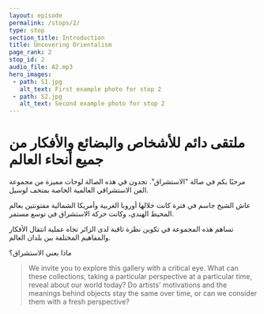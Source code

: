 ```yaml
---
layout: episode
permalink: /stops/2/
type: stop
section_title: Introduction
title: Uncovering Orientalism
page_rank: 2
stop_id: 2
audio_file: A2.mp3
hero_images:
 - path: S1.jpg
   alt_text: First example photo for stop 2
 - path: S2.jpg
   alt_text: Second example photo for stop 2
---
```


# ملتقى دائم للأشخاص والبضائع والأفكار من جميع أنحاء العالم

مرحبًا بكم في صالة "الاستشراق". تجدون في هذه الصالة لوحات مميزة من مجموعة الفن الاستشراقي العالمية الخاصة بمتحف لوسيل. 


عاش الشيخ جاسم في فترة كانت خلالها أوروبا الغربية وأمريكا الشمالية مفتونتين بعالم المحيط الهندي، وكانت حركة الاستشراق في توسع مستمر.

تساهم هذه المجموعة في تكوين نظرة ثاقبة لدى الزائر تجاه عملية انتقال الأفكار والمفاهيم المختلفة بين بلدان العالم. 

ماذا يعني الاستشراق؟


> We invite you to explore this gallery with a critical eye. What can these collections, taking a particular perspective at a particular time, reveal about our world today? Do artists’ motivations and the meanings behind objects stay the same over time, or can we consider them with a fresh perspective?


